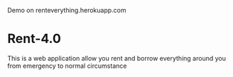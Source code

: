 Demo on 
renteverything.herokuapp.com

# Rent-4.0
This is a web application allow you rent and borrow everything around you from emergency to normal circumstance 
